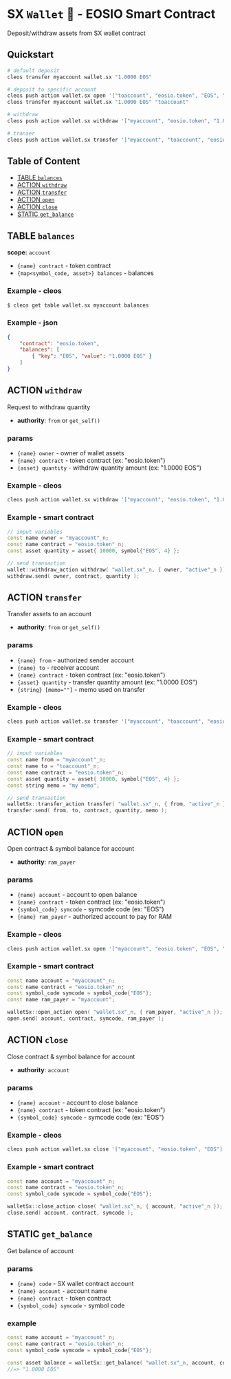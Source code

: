# SX `Wallet` 🏦 - EOSIO Smart Contract

Deposit/withdraw assets from SX wallet contract

## Quickstart

```bash
# default deposit
cleos transfer myaccount wallet.sx "1.0000 EOS"

# deposit to specific account
cleos push action wallet.sx open '["toaccount", "eosio.token", "EOS", "myaccount"]' -p myaccount
cleos transfer myaccount wallet.sx "1.0000 EOS" "toaccount"

# withdraw
cleos push action wallet.sx withdraw '["myaccount", "eosio.token", "1.0000 EOS"]' -p myaccount

# transer
cleos push action wallet.sx transfer '["myaccount", "toaccount", "eosio.token", "1.0000 EOS", "my memo"]' -p myaccount
```

## Table of Content

- [TABLE `balances`](#table-balances)
- [ACTION `withdraw`](#action-withdraw)
- [ACTION `transfer`](#action-transfer)
- [ACTION `open`](#action-open)
- [ACTION `close`](#action-close)
- [STATIC `get_balance`](#static-get_balance)

## TABLE `balances`

**scope:** `account`

- `{name} contract` - token contract
- `{map<symbol_code, asset>} balances` - balances

### Example - cleos

```bash
$ cleos get table wallet.sx myaccount balances
```

### Example - json

```json
{
    "contract": "eosio.token",
    "balances": [
        { "key": "EOS", "value": "1.0000 EOS" }
    ]
}
```

## ACTION `withdraw`

Request to withdraw quantity

- **authority**: `from` or `get_self()`

### params

- `{name} owner` - owner of wallet assets
- `{name} contract` - token contract (ex: "eosio.token")
- `{asset} quantity` - withdraw quantity amount (ex: "1.0000 EOS")

### Example - cleos

```bash
cleos push action wallet.sx withdraw '["myaccount", "eosio.token", "1.0000 EOS"]' -p myaccount
```

### Example - smart contract

```c++
// input variables
const name owner = "myaccount"_n;
const name contract = "eosio.token"_n;
const asset quantity = asset{ 10000, symbol{"EOS", 4} };

// send transaction
wallet::withdraw_action withdraw( "wallet.sx"_n, { owner, "active"_n });
withdraw.send( owner, contract, quantity );
```

## ACTION `transfer`

Transfer assets to an account

- **authority**: `from` or `get_self()`

### params

- `{name} from` - authorized sender account
- `{name} to` - receiver account
- `{name} contract` - token contract (ex: "eosio.token")
- `{asset} quantity` - transfer quantity amount (ex: "1.0000 EOS")
- `{string} [memo=""]` - memo used on transfer

### Example - cleos

```bash
cleos push action wallet.sx transfer '["myaccount", "toaccount", "eosio.token", "1.0000 EOS", "memo"]' -p myaccount
```

### Example - smart contract

```c++
// input variables
const name from = "myaccount"_n;
const name to = "toaccount"_n;
const name contract = "eosio.token"_n;
const asset quantity = asset{ 10000, symbol{"EOS", 4} };
const string memo = "my memo";

// send transaction
walletSx::transfer_action transfer( "wallet.sx"_n, { from, "active"_n });
transfer.send( from, to, contract, quantity, memo );
```

## ACTION `open`

Open contract & symbol balance for account

- **authority**: `ram_payer`

### params

- `{name} account` - account to open balance
- `{name} contract` - token contract (ex: "eosio.token")
- `{symbol_code} symcode` - symcode code (ex: "EOS")
- `{name} ram_payer` - authorized account to pay for RAM

### Example - cleos

```bash
cleos push action wallet.sx open '["myaccount", "eosio.token", "EOS", "myaccount"]' -p myaccount
```

### Example - smart contract

```c++
const name account = "myaccount"_n;
const name contract = "eosio.token"_n;
const symbol_code symcode = symbol_code{"EOS"};
const name ram_payer = "myaccount";

walletSx::open_action open( "wallet.sx"_n, { ram_payer, "active"_n });
open.send( account, contract, symcode, ram_payer );
```

## ACTION `close`

Close contract & symbol balance for account

- **authority**: `account`

### params

- `{name} account` - account to close balance
- `{name} contract` - token contract (ex: "eosio.token")
- `{symbol_code} symcode` - symcode code (ex: "EOS")

### Example - cleos

```bash
cleos push action wallet.sx close '["myaccount", "eosio.token", "EOS"]' -p myaccount
```

### Example - smart contract

```c++
const name account = "myaccount"_n;
const name contract = "eosio.token"_n;
const symbol_code symcode = symbol_code{"EOS"};

walletSx::close_action close( "wallet.sx"_n, { account, "active"_n });
close.send( account, contract, symcode );
```

## STATIC `get_balance`

Get balance of account

### params

- `{name} code` - SX wallet contract account
- `{name} account` - account name
- `{name} contract` - token contract
- `{symbol_code} symcode` - symbol code

### example

```c++
const name account = "myaccount"_n;
const name contract = "eosio.token"_n;
const symbol_code symcode = symbol_code{"EOS"};

const asset balance = walletSx::get_balance( "wallet.sx"_n, account, contract, symcode );
//=> "1.0000 EOS"
```